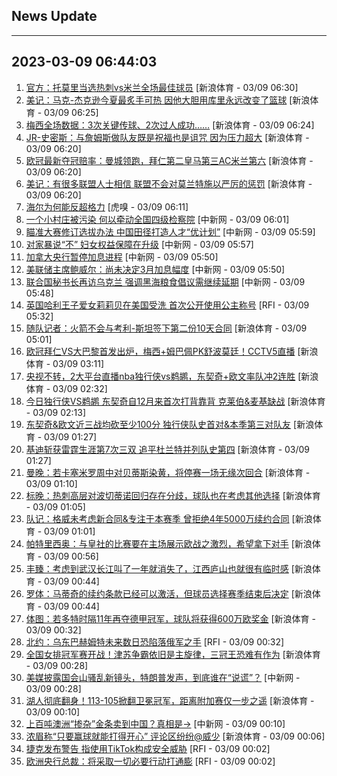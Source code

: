 ## News Update
---
2023-03-09 06:44:03
---
1. <a target="_blank" href="https://k.sina.cn/article_2018499075_784fda0302001m1ym.html?from=sports&subch=osport">官方：托莫里当选热刺vs米兰全场最佳球员</a> [新浪体育 - 03/09 06:30]
2. <a target="_blank" href="https://k.sina.cn/article_2018499075_784fda0302001m1ye.html?from=sports&subch=osport">美记：马克-杰克逊今夏最炙手可热 因他大胆用库里永远改变了篮球</a> [新浪体育 - 03/09 06:25]
3. <a target="_blank" href="https://k.sina.cn/article_2018499075_784fda0304001m1yl.html?from=sports&subch=osport">梅西全场数据：3次关键传球、2次过人成功……</a> [新浪体育 - 03/09 06:24]
4. <a target="_blank" href="https://k.sina.cn/article_2018499075_784fda0302001m1yc.html?from=sports&subch=osport">JR-史密斯：与詹姆斯做队友既是祝福也是诅咒 因为压力超大</a> [新浪体育 - 03/09 06:20]
5. <a target="_blank" href="https://k.sina.cn/article_2018499075_784fda0302001m1yb.html?from=sports&subch=osport">欧冠最新夺冠赔率：曼城领跑，拜仁第二皇马第三AC米兰第六</a> [新浪体育 - 03/09 06:20]
6. <a target="_blank" href="https://k.sina.cn/article_2018499075_784fda0302001m1yf.html?from=sports&subch=osport">美记：有很多联盟人士相信 联盟不会对莫兰特施以严厉的惩罚</a> [新浪体育 - 03/09 06:20]
7. <a target="_blank" href="https://www.huxiu.com/article/812569.html">海尔为何能反超格力</a> [虎嗅 - 03/09 06:11]
8. <a target="_blank" href="http://www.chinanews.com//gn/2023/03-09/9968124.shtml">一个小村庄被污染 何以牵动全国四级检察院</a> [中新网 - 03/09 06:01]
9. <a target="_blank" href="http://www.chinanews.com//ty/2023/03-09/9968123.shtml">瞄准大赛修订选拔办法 中国田径打造人才“优计划”</a> [中新网 - 03/09 05:59]
10. <a target="_blank" href="http://www.chinanews.com//gn/2023/03-09/9968122.shtml">对家暴说“不” 妇女权益保障在升级</a> [中新网 - 03/09 05:57]
11. <a target="_blank" href="http://www.chinanews.com//gj/2023/03-09/9968117.shtml">加拿大央行暂停加息进程</a> [中新网 - 03/09 05:50]
12. <a target="_blank" href="http://www.chinanews.com//gj/2023/03-09/9968118.shtml">美联储主席鲍威尔：尚未决定3月加息幅度</a> [中新网 - 03/09 05:50]
13. <a target="_blank" href="http://www.chinanews.com//gj/2023/03-09/9968116.shtml">联合国秘书长再访乌克兰 强调黑海粮食倡议需继续延期</a> [中新网 - 03/09 05:48]
14. <a target="_blank" href="https://www.rfi.fr/cn/%E5%9B%BD%E9%99%85%E6%8A%A5%E9%81%93/20230308-%E8%92%B2%E4%BA%AD%E7%9A%84%E9%92%B1%E5%8C%85-%E4%BF%84%E5%9B%BD%E5%A4%A7%E6%8F%90%E7%90%B4%E5%AE%B6%E8%BD%AC%E5%B8%90%E6%95%B0%E4%BB%A5%E7%99%BE%E4%B8%87%E6%B3%95%E9%83%8E-%E7%91%9E%E5%A3%AB%E9%93%B6%E8%A1%8C%E5%AE%B6%E5%8F%97%E5%AE%A1">英国哈利王子爱女莉莉贝在美国受洗 首次公开使用公主称号</a> [RFI - 03/09 05:32]
15. <a target="_blank" href="https://k.sina.cn/article_2018499075_784fda0302001m1w1.html?from=sports&subch=osport">随队记者：火箭不会与考利-斯坦签下第二份10天合同</a> [新浪体育 - 03/09 05:01]
16. <a target="_blank" href="https://k.sina.cn/article_1685707867_6479dc5b00101a4dd.html?from=sports&subch=global">欧冠拜仁VS大巴黎首发出炉，梅西+姆巴佩PK舒波莫廷！CCTV5直播</a> [新浪体育 - 03/09 03:11]
17. <a target="_blank" href="https://k.sina.cn/article_1685707867_6479dc5b00101a4da.html?from=sports&subch=nba">央视不转，2大平台直播nba独行侠vs鹈鹕，东契奇+欧文率队冲2连胜</a> [新浪体育 - 03/09 02:32]
18. <a target="_blank" href="https://k.sina.cn/article_2018499075_784fda0302001m1ut.html?from=sports&subch=osport">今日独行侠VS鹈鹕 东契奇自12月来首次打背靠背 克莱伯&麦基缺战</a> [新浪体育 - 03/09 02:13]
19. <a target="_blank" href="https://k.sina.cn/article_2018499075_784fda0302001m1uo.html?from=sports&subch=osport">东契奇&欧文近三战均砍至少100分 独行侠队史首对&本季第三对队友</a> [新浪体育 - 03/09 01:27]
20. <a target="_blank" href="https://k.sina.cn/article_2018499075_784fda0302001m1up.html?from=sports&subch=osport">基迪斩获雷霆生涯第7次三双 追平杜兰特并列队史第四</a> [新浪体育 - 03/09 01:27]
21. <a target="_blank" href="https://k.sina.cn/article_2018499075_784fda0302001m1um.html?from=sports&subch=osport">曼晚：若卡塞米罗周中对贝蒂斯染黄，将停赛一场无缘次回合</a> [新浪体育 - 03/09 01:10]
22. <a target="_blank" href="https://k.sina.cn/article_2018499075_784fda0302001m1ul.html?from=sports&subch=osport">标晚：热刺高层对波切蒂诺回归存在分歧，球队也在考虑其他选择</a> [新浪体育 - 03/09 01:05]
23. <a target="_blank" href="https://k.sina.cn/article_2018499075_784fda0302001m1uj.html?from=sports&subch=osport">队记：格威未考虑新合同&专注于本赛季 曾拒绝4年5000万续约合同</a> [新浪体育 - 03/09 01:01]
24. <a target="_blank" href="https://k.sina.cn/article_2018499075_784fda0302001m1ug.html?from=sports&subch=osport">帕特里西奥：与皇社的比赛要在主场展示欧战之激烈，希望拿下对手</a> [新浪体育 - 03/09 00:56]
25. <a target="_blank" href="https://k.sina.cn/article_2018499075_784fda0302001m1ud.html?from=sports&subch=osport">丰臻：考虑到武汉长江叫了一年就消失了，江西庐山也就很有临时感</a> [新浪体育 - 03/09 00:44]
26. <a target="_blank" href="https://k.sina.cn/article_2018499075_784fda0302001m1uc.html?from=sports&subch=osport">罗体：马蒂奇的续约条款已经可以激活，但球员选择赛季结束后决定</a> [新浪体育 - 03/09 00:44]
27. <a target="_blank" href="https://k.sina.cn/article_2018499075_784fda0302001m1ua.html?from=sports&subch=osport">体图：若多特时隔11年再夺德甲冠军，球队将获得600万欧奖金</a> [新浪体育 - 03/09 00:32]
28. <a target="_blank" href="https://www.rfi.fr/cn/%E8%B4%A2%E7%BB%8F%E5%BF%AB%E8%AE%AF/20230308-%E9%B2%8D%E5%B0%94%E6%94%BE%E9%B9%B0%E5%90%8E%E5%B8%82%E5%9C%BA%E5%9B%9E%E7%A8%B3-%E6%AC%A7%E6%B4%B2%E8%82%A1%E5%B8%82%E5%A4%9A%E6%94%B6%E6%B6%A8">北约：乌东巴赫姆特未来数日恐陷落俄军之手</a> [RFI - 03/09 00:32]
29. <a target="_blank" href="https://k.sina.cn/article_3181157500_bd9c9c7c00101mvdj.html?from=sports&subch=vollyball">全国女排冠军赛开战！津苏争霸依旧是主旋律，三冠王恐难有作为</a> [新浪体育 - 03/09 00:28]
30. <a target="_blank" href="http://www.chinanews.com//gj/2023/03-09/9968103.shtml">美媒披露国会山骚乱新镜头，特朗普发声，到底谁在“说谎”？</a> [中新网 - 03/09 00:28]
31. <a target="_blank" href="https://k.sina.cn/article_5330749727_13dbcc91f00101aqlv.html?from=sports&subch=nba">湖人彻底翻身！113-105掀翻卫冕冠军，距离附加赛仅一步之遥</a> [新浪体育 - 03/09 00:10]
32. <a target="_blank" href="http://www.chinanews.com//cj/2023/03-09/9968099.shtml">上百吨澳洲“掺杂”金条卖到中国？真相是→</a> [中新网 - 03/09 00:10]
33. <a target="_blank" href="https://k.sina.cn/article_2018499075_v784fda0302001m1u6.html?from=sports&subch=osport">浓眉称“只要赢球就能打得开心” 评论区纷纷@威少</a> [新浪体育 - 03/09 00:06]
34. <a target="_blank" href="https://www.rfi.fr/cn/%E5%9B%BD%E9%99%85%E6%8A%A5%E9%81%93/20230308-%E5%8C%97%E7%BA%A6-%E4%B9%8C%E4%B8%9C%E5%B7%B4%E8%B5%AB%E5%A7%86%E7%89%B9%E6%9C%AA%E6%9D%A5%E6%95%B0%E6%97%A5%E6%81%90%E9%99%B7%E8%90%BD%E4%BF%84%E5%86%9B%E4%B9%8B%E6%89%8B">捷克发布警告 指使用TikTok构成安全威胁</a> [RFI - 03/09 00:02]
35. <a target="_blank" href="https://www.rfi.fr/cn/%E5%9B%BD%E9%99%85%E6%8A%A5%E9%81%93/20230308-%E6%8D%B7%E5%85%8B%E5%8F%91%E5%B8%83%E8%AD%A6%E5%91%8A-%E6%8C%87%E4%BD%BF%E7%94%A8tiktok%E6%9E%84%E6%88%90%E5%AE%89%E5%85%A8%E5%A8%81%E8%83%81">欧洲央行总裁：将采取一切必要行动打通膨</a> [RFI - 03/09 00:02]
